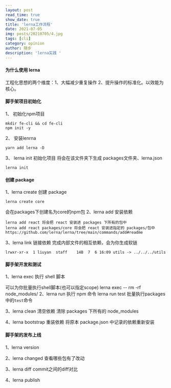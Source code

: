 ```yaml
---
layout: post
read_time: true
show_date: true
title: 'lerna工作流程'
date: 2021-07-05
img: posts/20210705/4.jpg
tags: [cli]
category: opinion
author: 随步
description: 'lerna实践 '
---
```


#### 为什么使用 lerna

工程化思想的两个维度：1、大幅减少重复操作 2、提升操作的标准化。以效能为核心。

#### 脚手架项目初始化

1、 初始化npm项目
```
mkdir fe-cli && cd fe-cli
npm init -y
```
2、 安装lenrna
```
yarn add lerna -D
```

3、 lerna init 初始化项目
将会在该文件夹下生成 packages文件夹、lerna.json
```
lerna init
```

#### 创建 package

1、lerna create 创建 package
```
lerna create core
```
会在packages下创建名为core的npm包
2、lerna add 安装依赖
```
lerna add react 将会把 react 安装进 packages 下所有的包中
lerna add react packages/core 将会把 react 安装进指定的 packages/包中
https://github.com/lerna/lerna/tree/main/commands/add#readme
```
3、lerna link 链接依赖
完成内部文件的相互依赖，会为你生成软链
```
lrwxr-xr-x  1 liuyan  staff    14B  7  6 16:09 utils -> ../../../utils
```

#### 脚手架开发和测试

1、lerna exec 执行 shell 脚本

可以为你批量执行shell脚本(也可以指定scope)
lerna exec -- rm -rf node_modules/
2、lerna run 执行 npm 命令
lerna run test 批量执行packages中的`test`命令

3、lerna clean 清空依赖
清除 packages 下所有的 node_modules

4、lerna bootstrap 重装依赖
将原本 package.json 中记录的依赖重新安装

#### 脚手架的发布上线

1、lerna version

2、lerna changed
查看哪些包有了改动

3、lerna diff
commit之间的diff对比

4、lerna publish
